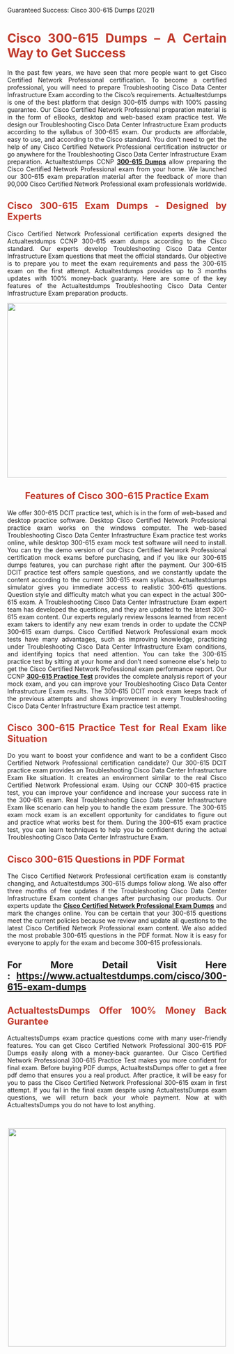 Guaranteed Success: Cisco 300-615 Dumps (2021)
<h1 style="text-align: justify;"><span style="color:#c0392b;"><strong>Cisco 300-615 Dumps – A Certain Way to Get Success</strong></span></h1>

<p style="text-align: justify;">In the past few years, we have seen that more people want to get Cisco Certified Network Professional certification. To become a certified professional, you will need to prepare Troubleshooting Cisco Data Center Infrastructure Exam according to the Cisco’s requirements. Actualtestdumps is one of the best platform that design 300-615 dumps with 100% passing guarantee. Our Cisco Certified Network Professional preparation material is in the form of eBooks, desktop and web-based exam practice test. We design our Troubleshooting Cisco Data Center Infrastructure Exam products according to the syllabus of 300-615 exam. Our products are affordable, easy to use, and according to the Cisco standard. You don’t need to get the help of any Cisco Certified Network Professional certification instructor or go anywhere for the Troubleshooting Cisco Data Center Infrastructure Exam preparation. Actualtestdumps CCNP <strong><a href="https://www.actualtestdumps.com/cisco/300-615-exam-dumps">300-615 Dumps</a></strong> allow preparing the Cisco Certified Network Professional exam from your home. We launched our 300-615 exam preparation material after the feedback of more than 90,000 Cisco Certified Network Professional exam professionals worldwide.</p>

<h2 style="text-align: justify;"><span style="color:#c0392b;"><strong>Cisco 300-615 Exam Dumps - Designed by Experts</strong></span></h2>

<p style="text-align: justify;">Cisco Certified Network Professional certification experts designed the Actualtestdumps CCNP 300-615 exam dumps according to the Cisco standard. Our experts develop Troubleshooting Cisco Data Center Infrastructure Exam questions that meet the official standards. Our objective is to prepare you to meet the exam requirements and pass the 300-615 exam on the first attempt. Actualtestdumps provides up to 3 months updates with 100% money-back guaranty. Here are some of the key features of the Actualtestdumps Troubleshooting Cisco Data Center Infrastructure Exam preparation products.</p>

<p style="text-align: center;"><a href="https://www.actualtestdumps.com/cisco/300-615-exam-dumps"><img alt="" src="https://i.imgur.com/3skVhPL.png" style="width: 700px; height: 400px;" /></a></p>

<h2 style="text-align: center;"><span style="color:#c0392b;"><strong>Features of Cisco 300-615 Practice Exam</strong></span></h2>

<p style="text-align: justify;">We offer 300-615 DCIT practice test, which is in the form of web-based and desktop practice software. Desktop Cisco Certified Network Professional practice exam works on the windows computer. The web-based Troubleshooting Cisco Data Center Infrastructure Exam practice test works online, while desktop 300-615 exam mock test software will need to install. You can try the demo version of our Cisco Certified Network Professional certification mock exams before purchasing, and if you like our 300-615 dumps features, you can purchase right after the payment. Our 300-615 DCIT practice test offers sample questions, and we constantly update the content according to the current 300-615 exam syllabus. Actualtestdumps simulator gives you immediate access to realistic 300-615 questions. Question style and difficulty match what you can expect in the actual 300-615 exam. A Troubleshooting Cisco Data Center Infrastructure Exam expert team has developed the questions, and they are updated to the latest 300-615 exam content. Our experts regularly review lessons learned from recent exam takers to identify any new exam trends in order to update the CCNP 300-615 exam dumps. Cisco Certified Network Professional exam mock tests have many advantages, such as improving knowledge, practicing under Troubleshooting Cisco Data Center Infrastructure Exam conditions, and identifying topics that need attention. You can take the 300-615 practice test by sitting at your home and don’t need someone else's help to get the Cisco Certified Network Professional exam performance report. Our CCNP <strong><a href="https://www.actualtestdumps.com/cisco/300-615-exam-dumps">300-615 Practice Test</a></strong> provides the complete analysis report of your mock exam, and you can improve your Troubleshooting Cisco Data Center Infrastructure Exam results. The 300-615 DCIT mock exam keeps track of the previous attempts and shows improvement in every Troubleshooting Cisco Data Center Infrastructure Exam practice test attempt.</p>

<h2 style="text-align: justify;"><span style="color:#c0392b;"><strong>Cisco 300-615 Practice Test for Real Exam like Situation</strong></span></h2>

<p style="text-align: justify;">Do you want to boost your confidence and want to be a confident Cisco Certified Network Professional certification candidate? Our 300-615 DCIT practice exam provides an Troubleshooting Cisco Data Center Infrastructure Exam like situation. It creates an environment similar to the real Cisco Certified Network Professional exam. Using our CCNP 300-615 practice test, you can improve your confidence and increase your success rate in the 300-615 exam. Real Troubleshooting Cisco Data Center Infrastructure Exam like scenario can help you to handle the exam pressure. The 300-615 exam mock exam is an excellent opportunity for candidates to figure out and practice what works best for them. During the 300-615 exam practice test, you can learn techniques to help you be confident during the actual Troubleshooting Cisco Data Center Infrastructure Exam.</p>

<h2 style="text-align: justify;"><span style="color:#c0392b;"><strong>Cisco 300-615 Questions in PDF Format</strong></span></h2>

<p style="text-align: justify;">The Cisco Certified Network Professional certification exam is constantly changing, and Actualtestdumps 300-615 dumps follow along. We also offer three months of free updates if the Troubleshooting Cisco Data Center Infrastructure Exam content changes after purchasing our products. Our experts update the <strong><a href="https://www.actualtestdumps.com/cisco/ccnp-exam-dumps.html">Cisco Certified Network Professional Exam Dumps</a></strong> and mark the changes online. You can be certain that your 300-615 questions meet the current policies because we review and update all questions to the latest Cisco Certified Network Professional exam content. We also added the most probable 300-615 questions in the PDF format. Now it is easy for everyone to apply for the exam and become 300-615 professionals.</p>

<h2 style="text-align: justify;"><strong>For More Detail Visit Here : <a href="https://www.actualtestdumps.com/cisco/300-615-exam-dumps">https://www.actualtestdumps.com/cisco/300-615-exam-dumps</a></strong></h2>

<h2 style="text-align: justify;"><span style="color:#c0392b;"><strong>ActualtestsDumps Offer 100% Money Back Gurantee</strong></span></h2>

<p style="text-align: justify;">ActualtestsDumps exam practice questions come with many user-friendly features. You can get Cisco Certified Network Professional 300-615 PDF Dumps easily along with a money-back guarantee. Our Cisco Certified Network Professional 300-615 Practice Test makes you more confident for final exam. Before buying PDF dumps, ActualtestsDumps offer to get a free pdf demo that ensures you a real product. After practice, it will be easy for you to pass the Cisco Certified Network Professional 300-615 exam in first attempt. If you fail in the final exam despite using ActualtestsDumps exam questions, we will return back your whole payment. Now at with ActualtestsDumps you do not have to lost anything. </p>

<p style="text-align: justify;"> </p>

<p style="text-align: center;"><a href="https://www.actualtestdumps.com/cisco-exam-dumps"><img alt="" src="https://i.imgur.com/mKvbW7p.png" style="width: 500px; height: 500px;" /></a></p>

